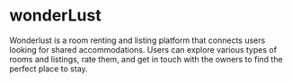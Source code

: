 # wonderLust
Wonderlust is a room renting and listing platform that connects users looking for shared accommodations. Users can explore various types of rooms and listings, rate them, and get in touch with the owners to find the perfect place to stay.
